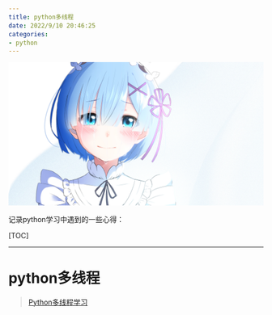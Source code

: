 ```yaml
---
title: python多线程
date: 2022/9/10 20:46:25
categories: 
- python
---
```


![img](res/other/异世界蕾姆_0.jpg)



记录python学习中遇到的一些心得：

[TOC]

---

# python多线程

> [Python多线程学习](https://www.jianshu.com/p/216bb40e9570)

